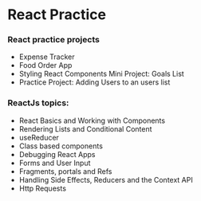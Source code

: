 # React Practice
### React practice projects 
- Expense Tracker
- Food Order App
- Styling React Components Mini Project: Goals List
- Practice Project: Adding Users to an users list
### ReactJs topics:
- React Basics and Working with Components
- Rendering Lists and Conditional Content
- useReducer
- Class based components
- Debugging React Apps
- Forms and User Input
- Fragments, portals and Refs
- Handling Side Effects, Reducers and the Context API
- Http Requests

